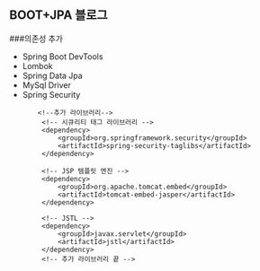 ## BOOT+JPA 블로그


###의존성 추가</br>
- Spring Boot DevTools</br>
- Lombok</br>
- Spring Data Jpa</br>
- MySql Driver</br>
- Spring Security</br>

```
       <!--추가 라이브러리-->
        <!-- 시큐리티 태그 라이브러리 -->
        <dependency>
            <groupId>org.springframework.security</groupId>
            <artifactId>spring-security-taglibs</artifactId>
        </dependency>

        <!-- JSP 템플릿 엔진 -->
        <dependency>
            <groupId>org.apache.tomcat.embed</groupId>
            <artifactId>tomcat-embed-jasper</artifactId>
        </dependency>

        <!-- JSTL -->
        <dependency>
            <groupId>javax.servlet</groupId>
            <artifactId>jstl</artifactId>
        </dependency>
        <!-- 추가 라이브러리 끝 -->
```